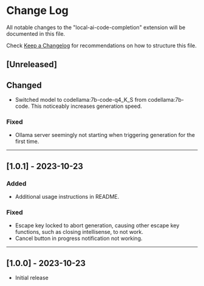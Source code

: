 # Change Log

All notable changes to the "local-ai-code-completion" extension will be documented in this file.

Check [Keep a Changelog](http://keepachangelog.com/) for recommendations on how to structure this file.

## [Unreleased]

## Changed

- Switched model to codellama:7b-code-q4_K_S from codellama:7b-code. This noticeably increases generation speed.

### Fixed

- Ollama server seemingly not starting when triggering generation for the first time.

---

## [1.0.1] - 2023-10-23

### Added

- Additional usage instructions in README.

### Fixed

- Escape key locked to abort generation, causing other escape key functions, such as closing intellisense, to not work.
- Cancel button in progress notification not working.

---

## [1.0.0] - 2023-10-23

- Initial release
